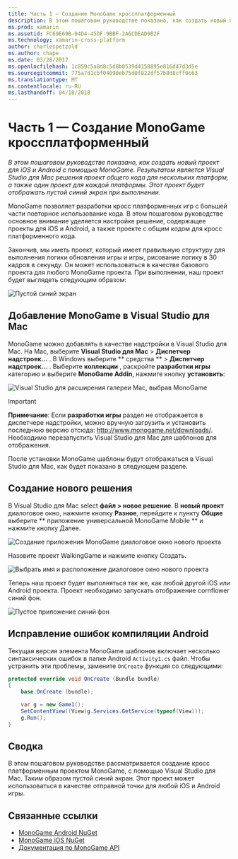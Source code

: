 ```yaml
---
title: Часть 1 — Создание MonoGame кроссплатформенный
description: В этом пошаговом руководстве показано, как создать новый проект для iOS и Android с помощью MonoGame. Результатом является Visual Studio для Mac решения проект общего кода для нескольких платформ, а также один проект для каждой платформы. Этот проект будет отображать пустой синий экран при выполнении.
ms.prod: xamarin
ms.assetid: FC69E69B-04D4-45DF-9BBF-2A6CDEAD9B2F
ms.technology: xamarin-cross-platform
author: charlespetzold
ms.author: chape
ms.date: 03/28/2017
ms.openlocfilehash: 1c859c5a8d8c5d8b0539d4158895e816d47d3d5e
ms.sourcegitcommit: 775a7d1cbf04090eb75d0f822df57b8d8cff0c63
ms.translationtype: MT
ms.contentlocale: ru-RU
ms.lasthandoff: 04/18/2018
---
```

# <a name="part-1--creating-a-cross-platform-monogame"></a>Часть 1 — Создание MonoGame кроссплатформенный

_В этом пошаговом руководстве показано, как создать новый проект для iOS и Android с помощью MonoGame. Результатом является Visual Studio для Mac решения проект общего кода для нескольких платформ, а также один проект для каждой платформы. Этот проект будет отображать пустой синий экран при выполнении._

MonoGame позволяет разработки кросс платформенных игр с большей части повторное использование кода. В этом пошаговом руководстве основное внимание уделяется настройке решение, содержащее проекты для iOS и Android, а также проекте с общим кодом для кросс платформенного кода.

Закончив, мы иметь проект, который имеет правильную структуру для выполнения логики обновления игры и игры, рисование логику в 30 кадров в секунду. Он может использоваться в качестве базового проекта для любого MonoGame проекта. При выполнении, наш проект будет выглядеть следующим образом:

![Пустой синий экран](part1-images/image1.png)

## <a name="adding-monogame-to-visual-studio-for-mac"></a>Добавление MonoGame в Visual Studio для Mac

MonoGame можно добавлять в качестве надстройки в Visual Studio для Mac. На Mac, выберите **Visual Studio для Mac** > **Диспетчер надстроек...**  . В Windows выберите ** средства ** > **Диспетчер надстроек...**  . Выберите **коллекции** , раскройте **разработки игры** категорию и выберите **MonoGame Addin**, нажмите кнопку **установить**:

![Visual Studio для расширения галереи Mac, выбрав MonoGame](part1-images/image2.png)

> [!IMPORTANT]
> **Примечание**: Если **разработки игры** раздел не отображается в диспетчере надстройки, можно вручную загрузить и установить последнюю версию отсюда: http://www.monogame.net/downloads/. Необходимо перезапустить Visual Studio для Mac для шаблонов для отображения.

После установки MonoGame шаблоны будут отображаться в Visual Studio для Mac, как будет показано в следующем разделе.

## <a name="creating-a-new-solution"></a>Создание нового решения

В Visual Studio для Mac select **файл > новое решение**. В **новый проект** диалоговое окно, нажмите кнопку **Разное**, перейдите к пункту **Общие** выберите ** приложение универсальной MonoGame Mobile ** и нажмите кнопку Далее.

![Создание приложения MonoGame диалоговое окно нового проекта](part1-images/image3.png)

Назовите проект WalkingGame и нажмите кнопку Создать.

![Выбрать имя и расположение диалоговое окно нового проекта](part1-images/image4.png)

Теперь наш проект будет выполняться так же, как любой другой iOS или Android проекта. Проект необходимо запускать отображение cornflower синий фон.

![Пустое приложение синий фон](part1-images/image5.png)

## <a name="fixing-android-compile-errors"></a>Исправление ошибок компиляции Android

Текущая версия элемента MonoGame шаблонов включает несколько синтаксических ошибок в папке Android `Activity1.cs` файл. Чтобы устранить эти проблемы, замените `OnCreate` функция со следующими:

```csharp
protected override void OnCreate (Bundle bundle)
{
    base.OnCreate (bundle);

    var g = new Game1();
    SetContentView((View)g.Services.GetService(typeof(View)));
    g.Run();
}
```

## <a name="summary"></a>Сводка

В этом пошаговом руководстве рассматривается создание кросс платформенным проектом MonoGame, с помощью Visual Studio для Mac. Таким образом пустой синий экран. Этот проект может использоваться в качестве отправной точки для любой iOS и Android игры.

## <a name="related-links"></a>Связанные ссылки

- [MonoGame Android NuGet](https://www.nuget.org/packages/MonoGame.Framework.Android/)
- [MonoGame iOS NuGet](https://www.nuget.org/packages/MonoGame.Framework.iOS/)
- [Документация по MonoGame API](http://www.monogame.net/documentation/?page=main)
